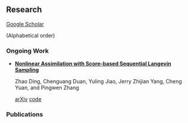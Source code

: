 

## Research

[Google Scholar](https://scholar.google.com/citations?user=RpmGgyMAAAAJ)

(Alphabetical order)

### Ongoing Work

* [**Nonlinear Assimilation with Score-based Sequential Langevin Sampling**](https://arxiv.org/abs/2411.13443v2)

  Zhao Ding, Chenguang Duan, Yuling Jiao, Jerry Zhijian Yang, Cheng Yuan, and Pingwen Zhang

  [arXiv](https://arxiv.org/abs/2411.13443v2) [code](https://github.com/burning489/SSLS)

### Publications
